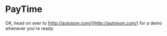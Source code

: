 PayTime
=======

OK, head on over to [http://autojson.com/](http://autojson.com/) for a demo whenever you're ready.
